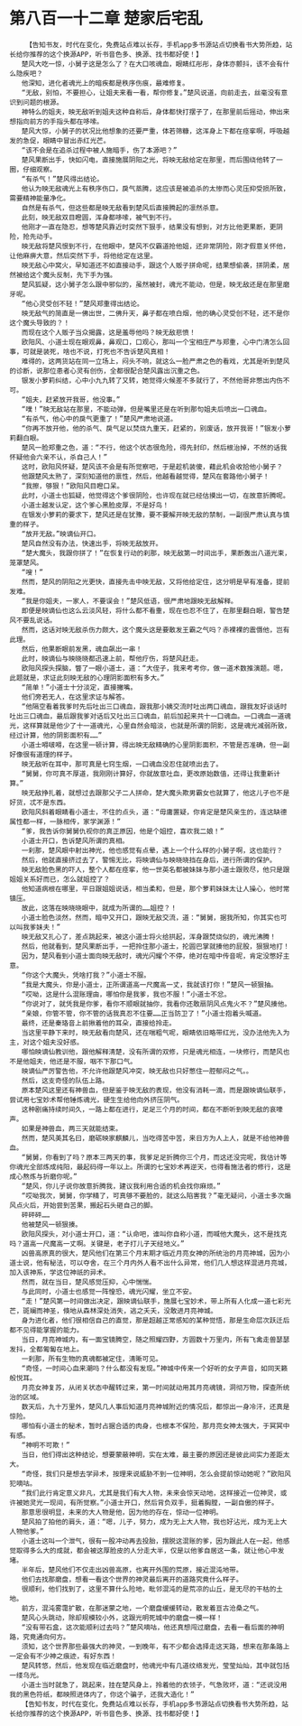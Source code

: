 # 第八百一十二章 楚家后宅乱
        【告知书友，时代在变化，免费站点难以长存，手机app多书源站点切换看书大势所趋，站长给你推荐的这个换源APP，听书音色多、换源、找书都好使！】
       楚风大吃一惊，小舅子这是怎么了？在大口咳魂血，眼睛红彤彤，身体亦颤抖，该不会有什么隐疾吧？
       他深知，进化者魂光上的暗疾都是秩序伤痕，最难修复。
       “无敌，别怕，不要担心，让姐夫来看一看，帮你修复。”楚风说道，向前走去，丝毫没有意识到问题的根源。
       神特么的姐夫，映无敌听到姐夫这种自称后，身体都快打摆子了，在那里前后摇动，伸出来想指向前方的手指头都在哆嗦。
       楚风大惊，小舅子的状况比他想象的还要严重，体若筛糠，这浑身上下都在痉挛啊，呼吸越发的急促，眼睛中冒出赤红光芒。
       “该不会是在追杀过程中被人施暗手，伤了本源吧？”
       楚风果断出手，快如闪电，直接施展阴阳之光，将映无敌给定在那里，而后围绕他转了一圈，仔细观察。
       “有杀气！”楚风得出结论。
       他认为映无敌魂光上有秩序伤口，戾气蒸腾，这应该是被追杀的太惨而心灵压抑受损所致，需要精神能量净化。
       自然是有杀气，但这些都是映无敌看到楚风后直接腾起的凛然杀意。
       此刻，映无敌双目瞪圆，浑身都哆嗦，被气到不行。
       他刚才一直在隐忍，想等楚风靠近时突然下狠手，结果没有想到，对方比他更果断，更阴险，抢先动手。
       映无敌将楚风恨到不行，在他眼中，楚风不仅霸道抢他姐，还非常阴险，刚才假意关怀他，让他麻痹大意，然后突然下手，将他给定在这里。
       映无敌心中窝火，早知道还不如直接动手，跟这个人贩子拼命呢，结果想偷袭，拼阴柔，居然被给这个魔头反制，先下手为强。
       楚风狐疑，这小舅子怎么跟中邪似的，虽然被封，魂光不能动，但是，映无敌还是在那里磨牙呢。
       “他心灵受创不轻！”楚风郑重得出结论。
       映无敌气的简直是一佛出世，二佛升天，鼻子都在喷白烟，他的确心灵受创不轻，还不是你这个魔头导致的？！
       而现在这个人贩子当众揭露，这是羞辱他吗？映无敌悲愤！
       欧阳风、小道士现在眼观鼻，鼻观口，口观心，那叫一个宝相庄严与郑重，心中门清怎么回事，可就是装死，啥也不说，打死也不告诉楚风真相！
       难得的，这两货站在同一立场上，闷头不响，就这么一脸严肃之色的看戏，尤其是听到楚风的诊断，说那位患者心灵有创伤，全都很配合楚风露出沉重之色。
       银发小萝莉纠结，心中小九九转了又转，她觉得火候差不多就行了，不然他哥非憋出内伤不可。
       “姐夫，赶紧放开我哥，他没事。”
       “噗！”映无敌站在那里，不能动弹，但是嘴里还是在听到那句姐夫后喷出一口魂血。
       “有杀气，他心中的戾气更重了！”楚风严肃地说道。
       “你再不放开他，他的杀气、戾气足以焚烧九重天，赶紧的，别废话，放开我哥！”银发小萝莉翻白眼。
       楚风一脸郑重之色，道：“不行，他这个状态很危险，得先封印，然后根治掉，不然的话我怀疑他会六亲不认，杀自己人！”
       这时，欧阳风怀疑，楚风该不会是有所觉察吧，于是趁机装傻，藉此机会收拾他小舅子？
       他跟楚风太熟了，深刻知道他的禀性，然后，他越看越觉得，楚风在套路他小舅子！
       “我擦，够狠！”欧阳风目瞪口呆。
       此时，小道士也狐疑，他觉得这个爹很阴险，也许现在就已经估摸出一切，在故意折腾呢。
       小道士越发认定，这个爹心黑脸皮厚，不是好鸟！
       在银发小萝莉的要求下，楚风还是在犹豫，要不要解开映无敌的禁制，一副很严肃认真与慎重的样子。
       “放开无敌。”映谪仙开口。
       楚风自然没有办法，快速出手，将映无敌放开。
       “楚大魔头，我跟你拼了！”在恢复行动的刹那，映无敌第一时间出手，果断轰出八道光束，笼罩楚风。
       “嗖！”
       然而，楚风的阴阳之光更快，直接先击中映无敌，又将他给定住，这分明是早有准备，提前发难。
       “我是你姐夫，一家人，不要误会！”楚风低语，很严肃地跟映无敌解释。
       即便是映谪仙也这么云淡风轻，将什么都不看重，现在也忍不住了，在那里翻白眼，警告楚风不要乱说话。
       然而，这话对映无敌杀伤力颇大，这个魔头这是要散发王霸之气吗？赤裸裸的震慑他，岂有此理。
       然后，他果断眼前发黑，魂血飙出一串！
       此时，映谪仙与映晓晓都迅速上前，帮他疗伤，将楚风赶走。
       欧阳风探头探脑，瞥了一眼小道士，道：“大侄子，我来考考你，做一道术数推演题。嗯，此题就是，求证此刻映无敌的心理阴影面积有多大。”
       “简单！”小道士十分淡定，直接撇嘴。
       他们旁若无人，在这里求证与解答。
       “他隔空看着我爹时先后吐出三口魂血，跟我那小姨交流时吐出两口魂血，跟我友好谈话时吐出三口魂血，最后跟我爹对话后又吐出三口魂血，前后加起来共十一口魂血。一口魂血一道魂光，这样算就是他少了十一道魂光，心里自然会暗淡，也就是所谓的阴影，这是魂光减弱所致，经过计算，他的阴影面积有……”
       小道士嘚啵嘚，在这里一顿计算，得出映无敌精确的心里阴影面积，不管是否准确，但一副好像很有道理的样子。
       映无敌听在耳中，那可真是七窍生烟，一口魂血没忍住就喷出去了。
       “舅舅，你可真不厚道，我刚刚计算好，你就故意吐血，更改原始数值，还得让我重新计算。”
       映无敌挣扎着，就想过去跟那父子二人拼命，楚大魔头欺男霸女也就算了，他这儿子也不是好货，忒不是东西。
       欧阳风斜着眼睛看小道士，不住的点头，道：“毋庸置疑，你肯定是楚风亲生的，连这缺德属性都一样，一脉相传，家学渊源！”
       “爹，我告诉你舅舅仇视你的真正原因，他是个姐控，喜欢我二娘！”
       小道士开口，告诉楚风所谓的真相。
       一刹那，楚风眼中射出神光，他也感觉有点晕，遇上一个什么样的小舅子啊，这也能行？
       然后，他就直接挤过去了，警惕无比，将映谪仙与映晓晓挡在身后，进行所谓的保护。
       映无敌脸色黑的吓人，整个人都在痉挛，他一世英名都被妹妹与那小道士跟败尽，他只是跟姐姐关系好而已，怎么就姐控了？
       他知道病根在哪里，平日跟姐姐说话，相当柔和，但是，那个萝莉妹妹太让人操心，他时常镇压。
       故此，这落在映晓晓眼中，就成为所谓的……姐控？！
       小道士脸色淡然，然而，暗中又开口，跟映无敌交流，道：“舅舅，据我所知，你其实也可以叫我爹妹夫！”
       映无敌又扎心了，差点跳起来，被这小道士将火给拱起，浑身跟焚烧似的，魂光沸腾！
       然后，他就看到，楚风果断出手，一把拎住那小道士，抡圆巴掌就揍他的屁股，狠狠地打！
       因为，楚风看到小道士面向映无敌时，魂光闪耀个不停，绝对在暗中传音呢，肯定没憋好主意。
       “你这个大魔头，凭啥打我？”小道士不服。
       “我是大魔头，你是小道士，正所谓道高一尺魔高一丈，我就该打你！”楚风一顿狠抽。
       “哎呦，这是什么混账理由，哪怕你是我爹，我也不服！”小道士不忿。
       “你说对了，就凭我是你爹，看你不顺眼就抽你，我看你还敢扇阴风点鬼火不？”楚风揍他。
       “亲娘，你管不管，你不管的话我真忍不住要……正当防卫了！”小道士抱着头喊道。
       最终，还是秦珞音上前揪着他的耳朵，直接给拎走。
       当这里平静下来时，映无敌看向楚风，还在喘粗气呢，眼睛依旧略带红光，没办法他先入为主，对这个姐夫没好感。
       哪怕映谪仙教训他，跟他解释清楚，没有所谓的双修，只是魂光相连，一块修行，而楚风也不是他姐夫，他还是不服，咽不下那口气。
       映谪仙严厉警告他，不允许他跟楚风冲突，映无敌也只好憋住一腔郁闷之气。。
       然后，这支奇怪的队伍上路。
       原本楚风这里还有神兽血，但是鉴于映无敌的表现，他没有消耗一滴，而是跟映谪仙联手，尝试用七宝妙术帮他锤炼魂光，硬生生给他向外挤压阴气。
       这种剧痛持续时间久，一路上都在进行，足足三个月的时间，都在不断听到映无敌的哀嚎声。
       如果是神兽血，两三天就能结束。
       然而，楚风美其名曰，磨砺映家麒麟儿，当吃得苦中苦，来日方为人上人，就是不给他神兽血。
       “舅舅，你看到了吗？原本三两天的事，我爹足足折腾你三个月，而这还没完呢，我估计等你魂光全部炼成纯阳，最起码得一年以上。所谓的七宝妙术再逆天，也得看施法者的修行，这是成心熬炼与折磨你呢。”
       “楚风，你儿子说你故意折腾我，建议我利用合适的机会找你麻烦。”
       “哎呦我次，舅舅，你学精了，可真够不要脸的，就这么陷害我？”毫无疑问，小道士多次煽风点火后，开始尝到苦果，搬起石头砸自己的脚。
       砰砰砰……
       他被楚风一顿狠揍。
       欧阳风探头，对小道士开口，道：“认命吧，谁叫你自称小道，而喊他大魔头，这不是找克吗？道高一尺魔高一丈啊。关键是，老子打儿子天经地义。”
       凶兽高原真的很大，楚风他们在第三个月末期才临近月亮女神的所统治的月亮神城，因为小道士说，他有秘法，可以夺舍，在三个月内外人看不出什么异常，他们几人想这样混进月亮城，加入该神系，学这位神祇的异术。
       然而，就在当日，楚风感觉压抑，心中惴惴。
       与此同时，小道士也感觉一阵惶恐，魂光闪耀，坐立不安。
       “走！”楚风第一时间做出决定，跟映谪仙联手，施展七宝妙术，带上所有人化成一道七彩光芒，斑斓而神圣，倏地从森林深处消失，逃之夭夭，没敢进月亮神城。
       身为进化者，他们很相信自己的直觉，那是超越正常感知的某种觉悟，那是生命层次跃迁后都不见得能掌握的能力。
       当日，月亮神城内，有一面宝镜腾空，随之照耀四野，方圆数十万里内，所有飞禽走兽瑟瑟发抖，全都匍匐在地上。
       一刹那，所有生物的真魂都被定住，清晰可见。
       “奇怪，一时间心血来潮吗？什么都没有发现。”神城中传来一个好听的女子声音，如同天籁般悦耳。
       月亮女神复苏，从闭关状态中醒转过来，第一时间就动用其月亮魂镜，洞彻万物，探查所统治的区域。
       数天后，九十万里外，楚风几人事后知道月亮神城附近的情况后，都惊出一身冷汗，还真是惊险。
       哪怕有小道士的秘术，暂时占据合适的肉身，也根本不保险，那月亮女神太强大，于冥冥中有感。
       “神明不可欺！”
       当日，他们得出这种结论，想要蒙蔽神明，实在太难，最主要的原因还是彼此间实力差距太大。
       “奇怪，我们只是想去学异术，按理来说威胁不到一位神明，怎么会提前惊动她呢？”欧阳风犯嘀咕。
       “我们此行肯定意义非凡，尤其是我们有大人物，未来会惊天动地，这样接近一位神灵，或许被她灵光一现间，有所觉察。”小道士开口，然后背负双手，挺着胸膛，一副自傲的样子。
       那意思很明显，未来的大人物是他，因为他的存在，惊动一位神明。
       楚风拍了拍他的肩头，道：“嗯，儿子，努力，成为无上大人物，我也好沾光，成为无上大人物他爹。”
       小道士这叫一个泄气，很有一股冲动再去投胎，摆脱这混账的爹，因为跟此人在一起，他感觉取得多么大的成就，都会被这厚脸皮的人分走大半，仅是以他爹自居这一条，就让他心中发堵。
       半年后，楚风他们不仅走出凶兽高原，也离开外围的荒原，接近混沌地带。
       他们去找那磨盘，想看一看这个世界的神灵最后离开的道路究竟什么样子。
       很顺利，他们找到了，这里不算什么险地，毗邻混沌的是荒凉的山丘，是无尽的干枯的土地。
       前方，混沌雾霭扩散，在那迷蒙之地，一个磨盘缓缓转动，散发着亘古沧桑之气。
       楚风心头跳动，除却规模较小外，这跟光明死城中的磨盘一模一样！
       “没有带石盒，这次能顺利过去吗？”楚风嘀咕，他还真想闯过磨盘，去看一看后面的神明路，究竟通向何方。
       须知，这个世界那些最强大的神灵，一到晚年，有不少都会选择走这天路，想来在那条路上一定会有不少神之痕迹，有好东西！
       楚风转悠，然后，他发现在临近磨盘时，他魂光中有几道纹络发光，莹莹灿灿，其中就包括一缕乌光。
       小道士当时就急了，跳起来，挂在楚风身上，拎着他的衣领子，气急败坏，道：“还说没用我的黑色符纸，都映照进体内了，你这个骗子，还我大造化！”
       【告知书友，时代在变化，免费站点难以长存，手机app多书源站点切换看书大势所趋，站长给你推荐的这个换源APP，听书音色多、换源、找书都好使！】